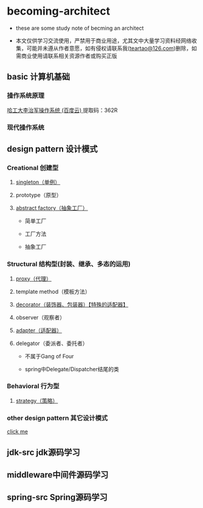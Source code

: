 # becoming-architect



- these are some study note of becming an architect 

- 本文仅供学习交流使用，严禁用于商业用途，尤其文中大量学习资料经网络收集，可能并未遵从作者意愿，如有侵权请联系我(teartao@126.com)删除，如需商业使用请联系相关资源作者或购买正版
## basic 计算机基础
### 操作系统原理
[哈工大李治军操作系统 (百度云) ](https://pan.baidu.com/s/1nYezvewH09i3Tf6YPeUKSw)
提取码：362R
### 现代操作系统


## design pattern 设计模式
### Creational 创建型

1. [singleton（单例）](https://github.com/teartao/becoming-architect/tree/master/design-pattern/singleton)

2. prototype（原型）

3. [abstract factory（抽象工厂）](https://github.com/teartao/becoming-architect/tree/master/design-pattern/abstract-factory)

   - 简单工厂

   - 工厂方法

   - 抽象工厂

### Structural 结构型(封装、继承、多态的运用)

1. [proxy（代理）](https://github.com/teartao/becoming-architect/tree/master/design-pattern/proxy)

2. template method（模板方法）

3. [decorator（装饰器、包装器）【特殊的适配器】](https://github.com/teartao/becoming-architect/tree/master/design-pattern/decorator)

4. observer（观察者）

5. [adapter（适配器）](https://github.com/teartao/becoming-architect/tree/master/design-pattern/adapter)

6. delegator（委派者、委托者）

   - 不属于Gang of Four

   - spring中Delegate/Dispatcher结尾的类

### Behavioral 行为型

1. [strategy（策略）](https://github.com/teartao/becoming-architect/tree/master/design-pattern/strategy)

### other design pattern 其它设计模式

[click me](https://java-design-patterns.com/patterns/)



## jdk-src jdk源码学习



## middleware中间件源码学习





## spring-src Spring源码学习




